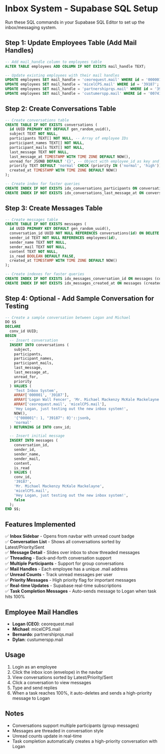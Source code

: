 # Inbox System - Supabase SQL Setup

Run these SQL commands in your Supabase SQL Editor to set up the inbox/messaging system.

## Step 1: Update Employees Table (Add Mail Handles)

```sql
-- Add mail_handle column to employees table
ALTER TABLE employees ADD COLUMN IF NOT EXISTS mail_handle TEXT;

-- Update existing employees with their mail handles
UPDATE employees SET mail_handle = 'ceorequest.mail' WHERE id = '000001';
UPDATE employees SET mail_handle = 'micelCPS.mail' WHERE id = '39187';
UPDATE employees SET mail_handle = 'partnershiprqs.mail' WHERE id = '392318';
UPDATE employees SET mail_handle = 'custumerspp.mail' WHERE id = '007411';
```

## Step 2: Create Conversations Table

```sql
-- Create conversations table
CREATE TABLE IF NOT EXISTS conversations (
  id UUID PRIMARY KEY DEFAULT gen_random_uuid(),
  subject TEXT NOT NULL,
  participants TEXT[] NOT NULL, -- Array of employee IDs
  participant_names TEXT[] NOT NULL,
  participant_mails TEXT[] NOT NULL,
  last_message TEXT NOT NULL,
  last_message_at TIMESTAMP WITH TIME ZONE DEFAULT NOW(),
  unread_for JSONB DEFAULT '{}', -- Object with employee_id as key and unread count as value
  priority TEXT DEFAULT 'normal' CHECK (priority IN ('normal', 'high')),
  created_at TIMESTAMP WITH TIME ZONE DEFAULT NOW()
);

-- Create index for faster queries
CREATE INDEX IF NOT EXISTS idx_conversations_participants ON conversations USING GIN (participants);
CREATE INDEX IF NOT EXISTS idx_conversations_last_message_at ON conversations (last_message_at DESC);
```

## Step 3: Create Messages Table

```sql
-- Create messages table
CREATE TABLE IF NOT EXISTS messages (
  id UUID PRIMARY KEY DEFAULT gen_random_uuid(),
  conversation_id UUID NOT NULL REFERENCES conversations(id) ON DELETE CASCADE,
  sender_id TEXT NOT NULL REFERENCES employees(id),
  sender_name TEXT NOT NULL,
  sender_mail TEXT NOT NULL,
  content TEXT NOT NULL,
  is_read BOOLEAN DEFAULT FALSE,
  created_at TIMESTAMP WITH TIME ZONE DEFAULT NOW()
);

-- Create indexes for faster queries
CREATE INDEX IF NOT EXISTS idx_messages_conversation_id ON messages (conversation_id);
CREATE INDEX IF NOT EXISTS idx_messages_created_at ON messages (created_at);
```

## Step 4: Optional - Add Sample Conversation for Testing

```sql
-- Create a sample conversation between Logan and Michael
DO $$
DECLARE
  conv_id UUID;
BEGIN
  -- Insert conversation
  INSERT INTO conversations (
    subject,
    participants,
    participant_names,
    participant_mails,
    last_message,
    last_message_at,
    unread_for,
    priority
  ) VALUES (
    'Test Inbox System',
    ARRAY['000001', '39187'],
    ARRAY['Logan Wall Fencer', 'Mr. Michael Mackenzy McKale Mackelayne'],
    ARRAY['ceorequest.mail', 'micelCPS.mail'],
    'Hey Logan, just testing out the new inbox system!',
    NOW(),
    '{"000001": 1, "39187": 0}'::jsonb,
    'normal'
  ) RETURNING id INTO conv_id;

  -- Insert initial message
  INSERT INTO messages (
    conversation_id,
    sender_id,
    sender_name,
    sender_mail,
    content,
    is_read
  ) VALUES (
    conv_id,
    '39187',
    'Mr. Michael Mackenzy McKale Mackelayne',
    'micelCPS.mail',
    'Hey Logan, just testing out the new inbox system!',
    false
  );
END $$;
```

## Features Implemented

✅ **Inbox Sidebar** - Opens from navbar with unread count badge  
✅ **Conversation List** - Shows all conversations sorted by Latest/Priority/Sent  
✅ **Message Detail** - Slides over inbox to show threaded messages  
✅ **Threading** - Back-and-forth conversation support  
✅ **Multiple Participants** - Support for group conversations  
✅ **Mail Handles** - Each employee has a unique .mail address  
✅ **Unread Counts** - Track unread messages per user  
✅ **Priority Messages** - High priority flag for important messages  
✅ **Real-time Updates** - Supabase real-time subscriptions  
✅ **Task Completion Messages** - Auto-sends message to Logan when task hits 100%

## Employee Mail Handles

- **Logan (CEO)**: ceorequest.mail
- **Michael**: micelCPS.mail
- **Bernardo**: partnershiprqs.mail
- **Dylan**: custumerspp.mail

## Usage

1. Login as an employee
2. Click the inbox icon (envelope) in the navbar
3. View conversations sorted by Latest/Priority/Sent
4. Click a conversation to view messages
5. Type and send replies
6. When a task reaches 100%, it auto-deletes and sends a high-priority message to Logan

## Notes

- Conversations support multiple participants (group messages)
- Messages are threaded in conversation style
- Unread counts update in real-time
- Task completion automatically creates a high-priority conversation with Logan


